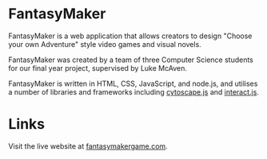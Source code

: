 

# FantasyMaker

FantasyMaker is a web application that allows creators to design "Choose your own Adventure" style video games and visual novels.

FantasyMaker was created by a team of three Computer Science students for our final year project, supervised by Luke McAven.

FantasyMaker is written in HTML, CSS, JavaScript, and node.js, and utilises a number of libraries and frameworks including [cytoscape.js](http://js.cytoscape.org/) and [interact.js](http://interactjs.io/). 

# Links

Visit the live website at [fantasymakergame.com](http://www.fantasymakergame.com).

